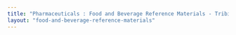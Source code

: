 ```yaml
---
title: "Pharmaceuticals : Food and Beverage Reference Materials - Tribio Scientific"
layout: "food-and-beverage-reference-materials"
---
```


